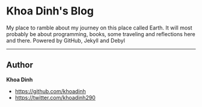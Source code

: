 # Khoa Dinh's Blog

My place to ramble about my journey on this place called Earth. It will most probably be about programming, books, some traveling and reflections here and there. Powered by GitHub, Jekyll and Debyl 

-----

## Author

**Khoa Dinh**
- <https://github.com/khoadinh>
- <https://twitter.com/khoadinh290>

